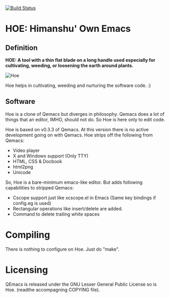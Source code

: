 [![Build Status](https://travis-ci.com/hschauhan/hoe.svg?branch=main)](https://travis-ci.com/hschauhan/hoe)

# HOE: Himanshu' Own Emacs

## Definition
<b>HOE: A tool with a thin flat blade on a long handle used especially for cultivating,
weeding, or loosening the earth around plants.</b>

![Hoe](https://upload.wikimedia.org/wikipedia/commons/thumb/f/f1/Hoe%2C_toothed_Zierbena_CoA.svg/291px-Hoe%2C_toothed_Zierbena_CoA.svg.png)

Hoe helps in cultivating, weeding and nurturing the software code. :)

## Software
Hoe is a clone of Qemacs but diverges in philosophy. Qemacs does a lot of things that
an editor, IMHO, should not do. So Hoe is here only to edit code.

Hoe is based on v0.3.3 of Qemacs. At this version there is no active development going on with Qemacs.
Hoe strips off the following from Qemacs:
* Video player
* X and Windows support (Only TTY)
* HTML, CSS & Docbook
* html2png
* Unicode

So, Hoe is a bare-minimum emacs-like editor. But adds following capabilities to stripped Qemacs:
* Cscope support just like xcscope.el in Emacs (Same key bindings if config.eg is used)
* Rectangular operations like insert/delete are added.
* Command to delete trailing white spaces

# Compiling
There is nothing to configure on Hoe. Just do "make".

# Licensing
QEmacs is released under the GNU Lesser General Public License so is Hoe.
(readthe accompagning COPYING file).
